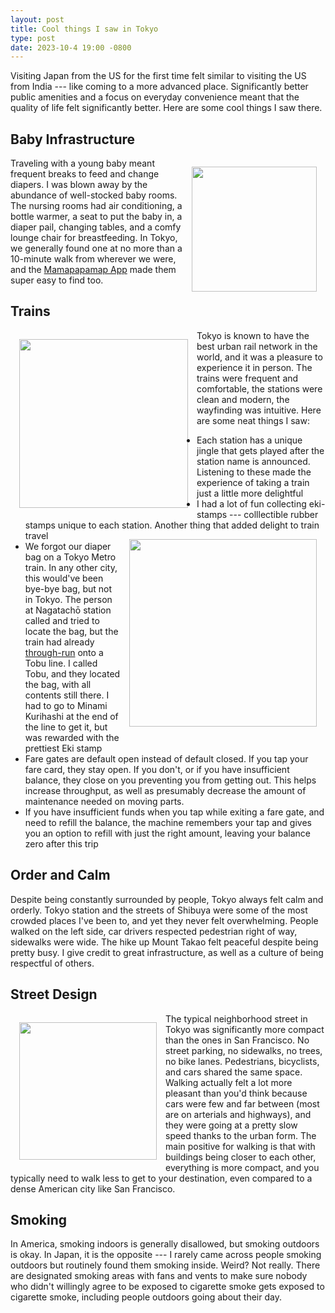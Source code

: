 ```yaml
---
layout: post
title: Cool things I saw in Tokyo
type: post
date: 2023-10-4 19:00 -0800
---
```


Visiting Japan from the US for the first time felt similar to visiting the US
from India --- like coming to a more advanced place. Significantly better public
amenities and a focus on everyday convenience meant that the quality of life
felt significantly better. Here are some cool things I saw there.

## Baby Infrastructure
<img
    style="float:right; padding: 1em;"
    src="{{ site.baseurl }}/assets/baby-room.gif"
    width="200"
/>
Traveling with a young baby meant frequent breaks to feed and change diapers. I
was blown away by the abundance of well-stocked baby rooms. The nursing rooms
had air conditioning, a bottle warmer, a seat to put the baby in, a diaper pail,
changing tables, and a comfy lounge chair for breastfeeding. In Tokyo, we
generally found one at no more than a 10-minute walk from wherever we were, and
the [Mamapapamap App](
    https://apps.apple.com/us/app/mamapapamap-nursing-room-map/id1117756080)
made them super easy to find too.

## Trains
<img
    style="float:left; padding: 1em;"
    src="{{ site.baseurl }}/assets/tanya-train.jpg"
    width="270"
/>
Tokyo is known to have the best urban rail network in the world, and it was
a pleasure to experience it in person. The trains were frequent and comfortable,
the stations were clean and modern, the wayfinding was intuitive. Here are some
neat things I saw:
- Each station has a unique jingle that gets played after the station name is
announced. Listening to these made the experience of taking a train just a
little more delightful
- I had a lot of fun collecting eki-stamps --- colllectible rubber stamps unique
to each station. Another thing that added delight to train travel
<img
    style="float:right; padding: 1em;"
    src="{{ site.baseurl }}/assets/minami-kurihashi.jpg"
    width="300"
/>
- We forgot our diaper bag on a Tokyo Metro train. In any other city, this
would've been bye-bye bag, but not in Tokyo. The person at Nagatachō station
called and tried to locate the bag, but the train had already
[through-run](https://en.wikipedia.org/wiki/Through_service) onto a Tobu line.
I called Tobu, and they located the bag, with all contents still there. I had to
go to Minami Kurihashi at the end of the line to get it, but was rewarded with
the prettiest Eki stamp
- Fare gates are default open instead of default closed. If you tap your fare
card, they stay open. If you don't, or if you have insufficient balance, they
close on you preventing you from getting out. This helps increase throughput, as
well as presumably decrease the amount of maintenance needed on moving parts.
- If you have insufficient funds when you tap while exiting a fare gate, and
need to refill the balance, the machine remembers your tap and gives you an
option to refill with just the right amount, leaving your balance zero after
this trip

## Order and Calm
Despite being constantly surrounded by people, Tokyo always felt calm and
orderly. Tokyo station and the streets of Shibuya were some of the most crowded
places I've been to, and yet they never felt overwhelming. People
walked on the left side, car drivers respected pedestrian right of way,
sidewalks were wide. The hike up Mount Takao felt peaceful despite being pretty
busy. I give credit to great infrastructure, as well as a culture of being
respectful of others.

## Street Design
<img
    style="float:left; padding: 1em;"
    src="{{ site.baseurl }}/assets/asakusa.jpg"
    width="220"
/>
The typical neighborhood street in Tokyo was significantly more compact than the
ones in San Francisco. No street parking, no sidewalks, no trees, no bike lanes.
Pedestrians, bicyclists, and cars shared the same space. Walking actually felt a
lot more pleasant than you'd think because cars were few and far between (most
are on arterials and highways), and they were going at a pretty slow speed
thanks to the urban form. The main positive for walking is that with
buildings being closer to each other, everything is more compact, and you
typically need to walk less to get to your destination, even compared to a dense
American city like San Francisco.

## Smoking
In America, smoking indoors is generally disallowed, but smoking outdoors is
okay. In Japan, it is the opposite --- I rarely came across people smoking
outdoors but routinely found them smoking inside. Weird? Not really. There are
designated smoking areas with fans and vents to make sure nobody who didn't
willingly agree to be exposed to cigarette smoke gets exposed to cigarette
smoke, including people outdoors going about their day.
